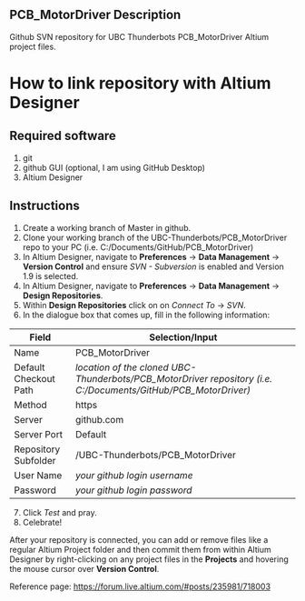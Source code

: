 ## PCB_MotorDriver Description
Github SVN repository for UBC Thunderbots PCB_MotorDriver Altium project files. 

# How to link repository with Altium Designer
## Required software
1. git
2. github GUI (optional, I am using GitHub Desktop)
2. Altium Designer

## Instructions
1. Create a working branch of Master in github.
1. Clone your working branch of the UBC-Thunderbots/PCB_MotorDriver repo to your PC (i.e. C:/Documents/GitHub/PCB_MotorDriver)
2. In Altium Designer, navigate to **Preferences** -> **Data Management** -> **Version Control** and ensure *SVN - Subversion* is enabled and Version 1.9 is selected.
4. In Altium Designer, navigate to **Preferences** -> **Data Management** -> **Design Repositories**.
5. Within **Design Repositories** click on on *Connect To* -> *SVN*.
6. In the dialogue box that comes up, fill in the following information:

Field | Selection/Input
--- | ---
Name | PCB_MotorDriver
Default Checkout Path | *location of the cloned UBC-Thunderbots/PCB_MotorDriver repository (i.e. C:/Documents/GitHub/PCB_MotorDriver)*
Method | https
Server | github.com
Server Port | Default
Repository Subfolder | /UBC-Thunderbots/PCB_MotorDriver
User Name | *your github login username*
Password | *your github login password*

7. Click *Test* and pray.
8. Celebrate!

After your repository is connected, you can add or remove files like a regular Altium Project folder and then commit them from within Altium Designer by right-clicking on any project files in the **Projects** and hovering the mouse cursor over **Version Control**.

Reference page: https://forum.live.altium.com/#posts/235981/718003

